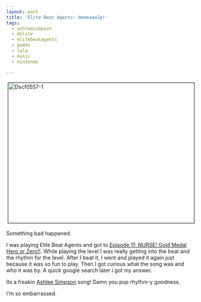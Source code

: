 ```yaml
---
layout: post
title: 'Elite Beat Agents: Heeeaaalp!'
tags:
  - ashleesimpson
  - dslite
  - elitebeatagents
  - games
  - lala
  - music
  - nintendo

---
```


<img src="http://www.the8thsign.com/wp-content/uploads/2007/01/DSCF0557-1-tm.jpg" alt="Dscf0557-1" border="1" height="375" hspace="4" vspace="4" width="499" />

Something bad happened.

I was playing Elite Beat Agents and got to <a href="http://www.youtube.com/watch?v=Q5VNzikzckA">Episode 11: NURSE! Gold Medal Hero or Zero!!</a>. While playing the level I was really getting into the beat and the rhythm for the level. After I beat it, I went and played it again just because it was so fun to play. Then I got curious what the song was and who it was by. A quick google search later i got my answer.

Its a freakin <a href="http://www.superbabes.net/pictures/ashlee-simpson/ashlee-simpson6.jpg">Ashlee Simpson</a> song!  Damn you pop rhythm-y goodness.

I'm so embarrassed.

<!-- technorati tags start -->
<!-- technorati tags end -->

